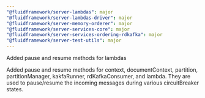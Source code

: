 ```yaml
---
"@fluidframework/server-lambdas": major
"@fluidframework/server-lambdas-driver": major
"@fluidframework/server-memory-orderer": major
"@fluidframework/server-services-core": major
"@fluidframework/server-services-ordering-rdkafka": major
"@fluidframework/server-test-utils": major
---
```


Added pause and resume methods for lambdas

Added pause and resume methods for context, documentContext, partition, partitionManager, kakfaRunner, rdKafkaConsumer, and lambda. They are used to pause/resume the incoming messages during various circuitBreaker states.
